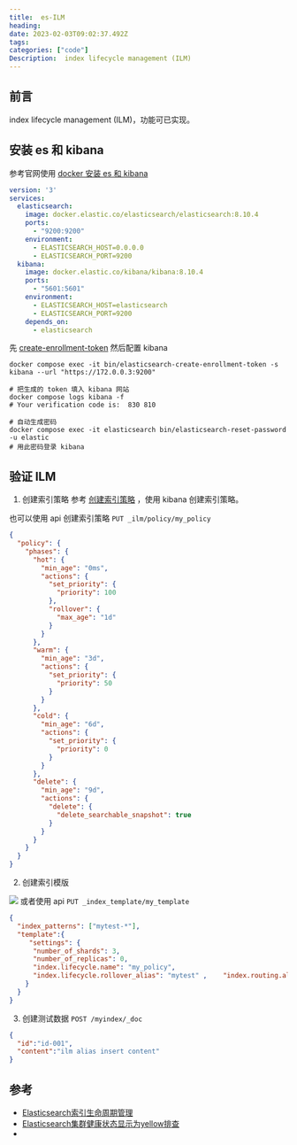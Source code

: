 ```yaml
---
title:  es-ILM 
heading:  
date: 2023-02-03T09:02:37.492Z
tags: 
categories: ["code"]
Description:  index lifecycle management (ILM)
---
```


## 前言


index lifecycle management (ILM)，功能可已实现。

## 安装 es 和 kibana

参考官网使用 [docker 安装 es 和 kibana](https://www.elastic.co/guide/en/kibana/current/docker.html)

```yaml
version: '3'  
services:  
  elasticsearch:  
    image: docker.elastic.co/elasticsearch/elasticsearch:8.10.4 
    ports:  
      - "9200:9200"  
    environment:  
      - ELASTICSEARCH_HOST=0.0.0.0  
      - ELASTICSEARCH_PORT=9200
  kibana:  
    image: docker.elastic.co/kibana/kibana:8.10.4
    ports:
      - "5601:5601"  
    environment:  
      - ELASTICSEARCH_HOST=elasticsearch  
      - ELASTICSEARCH_PORT=9200  
    depends_on:  
      - elasticsearch  
```

先 [create-enrollment-token](https://www.elastic.co/guide/en/elasticsearch/reference/current/create-enrollment-token.html) 然后配置 kibana

```
docker compose exec -it bin/elasticsearch-create-enrollment-token -s kibana --url "https://172.0.0.3:9200"

# 把生成的 token 填入 kibana 网站
docker compose logs kibana -f
# Your verification code is:  830 810 

# 自动生成密码
docker compose exec -it elasticsearch bin/elasticsearch-reset-password -u elastic
# 用此密码登录 kibana
```

## 验证 ILM

1. 创建索引策略
参考 [创建索引策略](https://juejin.cn/post/7170097149491806222#heading-3) ，使用 kibana 创建索引策略。

也可以使用 api 创建索引策略 `PUT _ilm/policy/my_policy`
```json
{
  "policy": {
    "phases": {
      "hot": {
        "min_age": "0ms",
        "actions": {
          "set_priority": {
            "priority": 100
          },
          "rollover": {
            "max_age": "1d"
          }
        }
      },
      "warm": {
        "min_age": "3d",
        "actions": {
          "set_priority": {
            "priority": 50
          }
        }
      },
      "cold": {
        "min_age": "6d",
        "actions": {
          "set_priority": {
            "priority": 0
          }
        }
      },
      "delete": {
        "min_age": "9d",
        "actions": {
          "delete": {
            "delete_searchable_snapshot": true
          }
        }
      }
    }
  }
}
```


2. 创建索引模版

![](https://cdn.sxy21.cn/static/imgs/1698221835453.png)
或者使用 api `PUT _index_template/my_template`
```json
{
  "index_patterns": ["mytest-*"],
  "template":{
     "settings": {
      "number_of_shards": 3,
      "number_of_replicas": 0,
      "index.lifecycle.name": "my_policy",    
      "index.lifecycle.rollover_alias": "mytest" ,    "index.routing.allocation.require.node_type":"hot"
    }
  }
}
```


3. 创建测试数据 `POST /myindex/_doc`
```json
{
  "id":"id-001",
  "content":"ilm alias insert content"
}
```



## 参考
- [Elasticsearch索引生命周期管理](https://juejin.cn/post/7170097149491806222)
- [Elasticsearch集群健康状态显示为yellow排查](https://www.cnblogs.com/charles101/p/14488609.html)
- 